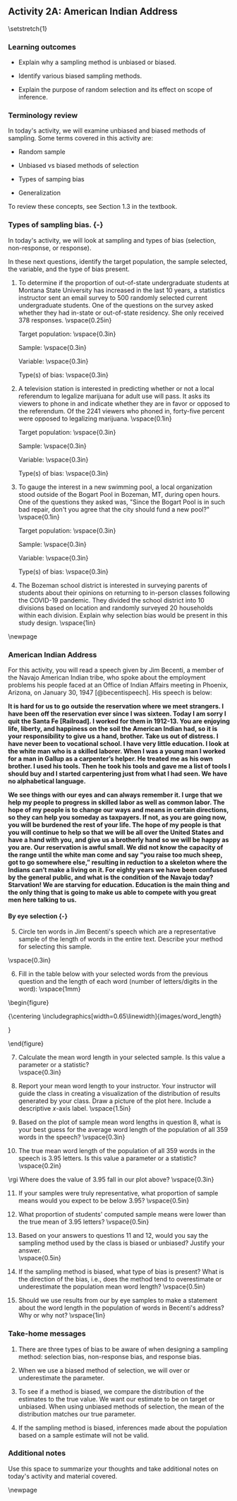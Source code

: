## Activity 2A: American Indian Address

\setstretch{1}

### Learning outcomes

* Explain why a sampling method is unbiased or biased.

* Identify various biased sampling methods.

* Explain the purpose of random selection and its effect on scope of inference.

### Terminology review

In today's activity, we will examine unbiased and biased methods of sampling. Some terms covered in this activity are:


* Random sample

* Unbiased vs biased methods of selection

* Types of samping bias

* Generalization


To review these concepts, see Section 1.3 in the textbook. 


### Types of sampling bias. {-}

In today's activity, we will look at sampling and types of bias (selection, non-response, or response).

In these next questions, identify the target population, the sample selected, the variable, and the type of bias present.

1. To determine if the proportion of out-of-state undergraduate students at Montana State University has increased in the last 10 years, a statistics instructor sent an email survey to 500 randomly selected current undergraduate students.  One of the questions on the survey asked whether they had in-state or out-of-state residency.  She only received 378 responses.
\vspace{0.25in}

    Target population: 
\vspace{0.3in}

    Sample:
\vspace{0.3in}

    Variable:
\vspace{0.3in}

    Type(s) of bias:
\vspace{0.3in}

2.  A television station is interested in predicting whether or not a local referendum to legalize marijuana for adult use will pass. It asks its viewers to phone in and indicate whether they are in favor or opposed to the referendum. Of the 2241 viewers who phoned in, forty-five percent were opposed to legalizing marijuana.
\vspace{0.1in}

    Target population: 
\vspace{0.3in}

    Sample:
\vspace{0.3in}

    Variable:
\vspace{0.3in}

    Type(s) of bias:
\vspace{0.3in}

3. To gauge the interest in a new swimming pool, a local organization stood outside of the Bogart Pool in Bozeman, MT, during open hours.  One of the questions they asked was, "Since the Bogart Pool is in such bad repair, don't you agree that the city should fund a new pool?"
\vspace{0.1in}

    Target population: 
\vspace{0.3in}

    Sample:
\vspace{0.3in}

    Variable:
\vspace{0.3in}

    Type(s) of bias:
\vspace{0.3in}

4. The Bozeman school district is interested in surveying parents of students about their opinions on returning to in-person classes following the COVID-19 pandemic.  They divided the school district into 10 divisions based on location and randomly surveyed 20 households within each division.  Explain why selection bias would be present in this study design.
\vspace{1in}


\newpage 

### American Indian Address

For this activity, you will read a speech given by Jim Becenti, a member of the Navajo American Indian tribe, who spoke about the employment problems his people faced at an Office of Indian Affairs meeting in Phoenix, Arizona, on January 30, 1947 [@becentispeech]. His speech is below:

**It is hard for us to go outside the reservation where we meet strangers. I have been off the reservation ever since I was sixteen. Today I am sorry I quit the Santa Fe [Railroad]. I worked for them in 1912-13. You are enjoying life, liberty, and happiness on the soil the American Indian had, so it is your responsibility to give us a hand, brother. Take us out of distress. I have never been to vocational school. I have very little education. I look at the white man who is a skilled laborer. When I was a young man I worked for a man in Gallup as a carpenter’s helper. He treated me as his own brother. I used his tools. Then he took his tools and gave me a list of tools I should buy and I started carpentering just from what I had seen. We have no alphabetical language.**

**We see things with our eyes and can always remember it. I urge that we help my people to progress in skilled labor as well as common labor. The hope of my people is to change our ways and means in certain directions, so they can help you someday as taxpayers. If not, as you are going now, you will be burdened the rest of your life. The hope of my people is that you will continue to help so that we will be all over the United States and have a hand with you, and give us a brotherly hand so we will be happy as you are. Our reservation is awful small. We did not know the capacity of the range until the white man come and say “you raise too much sheep, got to go somewhere else,” resulting in reduction to a skeleton where the Indians can’t make a living on it. For eighty years we have been confused by the general public, and what is the condition of the Navajo today? Starvation! We are starving for education. Education is the main thing and the only thing that is going to make us able to compete with you great men here talking to us.**

#### By eye selection {-}

5. Circle ten words in Jim Becenti's speech which are a representative sample of the length of words in the entire text.  Describe your method for selecting this sample.

\vspace{0.3in}

6. Fill in the table below with your selected words from the previous question and the length of each word (number of letters/digits in the word):
\vspace{1mm}

\begin{figure}

{\centering \includegraphics[width=0.65\linewidth]{images/word_length} 

}

\end{figure}

7.  Calculate the mean word length in your selected sample.  Is this value a parameter or a statistic?   
\vspace{0.3in}

8.  Report your mean word length to your instructor.  Your instructor will guide the class in creating a visualization of the distribution of results generated by your class. Draw a picture of the plot here. Include a descriptive $x$-axis label.
\vspace{1.5in}

9. Based on the plot of sample mean word lengths in question 8, what is your best guess for the average word length of the population of all 359 words in the speech? 
\vspace{0.3in}


10. The true mean word length of the population of all 359 words in the speech is 3.95 letters. Is this value a parameter or a statistic?   
\vspace{0.2in}

\rgi Where does the value of 3.95 fall in our plot above?
\vspace{0.3in}

11. If your samples were truly representative, what proportion of sample means would you expect to be below 3.95?
\vspace{0.5in}

12.  What proportion of students' computed sample means were lower than the true mean of 3.95 letters? 
\vspace{0.5in}

13.  Based on your answers to questions 11 and 12, would you say the sampling method used by the class is biased or unbiased?  Justify your answer.  
\vspace{0.5in}

14.  If the sampling method is biased, what type of bias is present?  What is the direction of the bias, i.e., does the method tend to overestimate or underestimate the population mean word length?
\vspace{0.5in}

15.  Should we use results from our by eye samples to make a statement about the word length in the population of words in Becenti's address?  Why or why not?
\vspace{1in}

### Take-home messages

1.  There are three types of bias to be aware of when designing a sampling method: selection bias, non-response bias, and response bias.

2.	When we use a biased method of selection, we will over or underestimate the parameter.

3. To see if a method is biased, we compare the distribution of the estimates to the true value. We want our estimate to be on target or unbiased.  When using unbiased methods of selection, the mean of the distribution matches our true parameter.

4. If the sampling method is biased, inferences made about the population based on a sample estimate will not be valid. 

### Additional notes

Use this space to summarize your thoughts and take additional notes on today's activity and material covered.

\newpage
